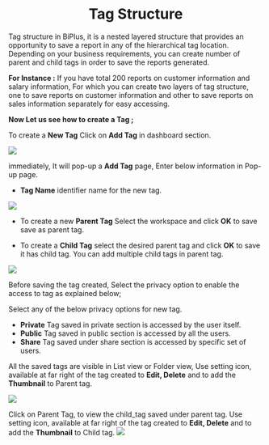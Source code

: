 
<center><h1>Tag Structure</h1></center>

Tag structure in BiPlus, it is a nested layered structure that provides an opportunity to save a report in any of the hierarchical tag location. Depending on your business requirements, you can create number of parent and child tags in order to save the reports generated.

**For Instance :** If you have total 200 reports on customer information and salary information, For which you can create two layers of tag structure, one to save reports on customer information and other to save reports on sales information separately for easy accessing.

**Now Let us see how to create a Tag ;**

To create a **New Tag** Click on **Add Tag** in dashboard section. 


![
](https://raw.githubusercontent.com/sv18042016/fp1/master/images/tag_n.png)

immediately, It will pop-up a **Add Tag** page, Enter below information in Pop-up page.

- **Tag Name**  identifier name for the new tag.


![
](https://raw.githubusercontent.com/sv18042016/fp1/572c5cee7ab90c2d6e74d3d9b78e60020cf2f5eb/images/Parent_tag.png)

- To create a new **Parent Tag** Select the workspace and click **OK** to save save as parent tag.

- To create a **Child Tag** select the desired parent tag and click **OK** to save it has child tag. You can add multiple child tags in parent tag.


![
](https://raw.githubusercontent.com/sv18042016/fp1/572c5cee7ab90c2d6e74d3d9b78e60020cf2f5eb/images/child_tag.png)

Before saving the tag created, Select the privacy option to enable the access to tag as explained below;

Select any of the below privacy options for new tag.

  -  **Private** Tag saved in private section is accessed by the user itself.
  -  **Public**  Tag saved in public section is accessed by all the users. 
  -  **Share** Tag saved under share section is accessed by specific set of users.

All the saved tags are visible in List view or Folder view,
Use setting icon, available at far right of the tag created to **Edit, Delete** and to add the **Thumbnail** to Parent tag.

![
](https://raw.githubusercontent.com/sv18042016/fp1/cebf774f6f7807b17ff6d702c0f86d83d3e96e1e/images/Tag_listview.png)

Click on Parent Tag, to view the child_tag saved under parent tag.
Use setting icon, available at far right of the tag created to **Edit, Delete** and to add the **Thumbnail** to Child tag.
![
](https://raw.githubusercontent.com/sv18042016/fp1/cebf774f6f7807b17ff6d702c0f86d83d3e96e1e/images/child_tag_in%20parent.png)
<!--stackedit_data:
eyJoaXN0b3J5IjpbLTE1NTQyMzg2OCwtNzAyODIzMzI4LC0xNj
AwNTIzNjkxLDcxMzUyNjk5LC0xMjQ5ODM2MDQyLDIyNDYxNjUw
OSw3OTQxNTIxMjcsLTY1MjgyNTQ0MSwtMzI4NTIyNjgzLDM4OT
kzNjM4OSwtMTczNDE5Mjg5NV19
-->